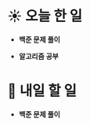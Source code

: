 # ☀️ 오늘 한 일

- **백준 문제 풀이**<br>
  [](https://www.acmicpc.net/problem/15652)

- **알고리즘 공부**

# 🚩 내일 할 일

- **백준 문제 풀이**
